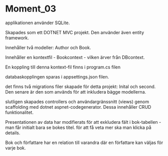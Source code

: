 # Moment_03

applikationen använder SQLite.

Skapades som ett DOTNET MVC projekt. Den använder även entity framework.

Innehåller två modeller: Author och Book. 

Innehåller en kontextfil - Bookcontext - vilken ärver från DBcontext.

En koppling till denna kontext-fil finns i program.cs filen

databaskopplingen sparas i appsettings.json filen.

det finns två migrations filer skapade för detta projekt: Inital och second. Den senare är den som används för att inkludera bägge modellerna.

slutligen skapades controllers och användargränssnitt (views) genom scaffolding med dotnet aspnet-codegenerator. Dessa innehåller CRUD funktionalitet.

Presentationen av data har modifierats för att exkludera fält i bok-tabellen - man får initialt bara se bokes titel. för att få veta mer ska man klicka på details. 

Bok och författare har en relation till varandra där en författare kan väljas för varje bok. 

